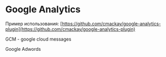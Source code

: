 # Google Analytics

Пример использования: [https://github.com/cmackay/google-analytics-plugin](https://github.com/cmackay/google-analytics-plugin)

GCM - google cloud messages

Google Adwords

